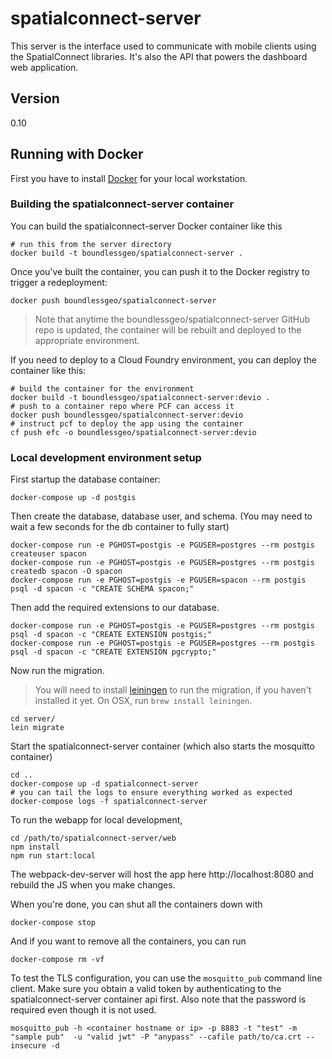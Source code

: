 # spatialconnect-server

This server is the interface used to communicate with mobile clients
using the SpatialConnect libraries.  It's also the API that powers the
dashboard web application.

## Version
0.10

## Running with Docker

First you have to install [Docker](https://docs.docker.com/engine/installation/) for your local workstation.

### Building the spatialconnect-server container

You can build the spatialconnect-server Docker container like this

```
# run this from the server directory
docker build -t boundlessgeo/spatialconnect-server .
```

Once you've built the container, you can push it to the Docker registry to
trigger a redeployment:

```
docker push boundlessgeo/spatialconnect-server
```

> Note that anytime the boundlessgeo/spatialconnect-server GitHub repo is
> updated, the container will be rebuilt and deployed to the appropriate
> environment.


If you need to deploy to a Cloud Foundry environment,  you can deploy
the container like this:

```
# build the container for the environment
docker build -t boundlessgeo/spatialconnect-server:devio .
# push to a container repo where PCF can access it
docker push boundlessgeo/spatialconnect-server:devio
# instruct pcf to deploy the app using the container
cf push efc -o boundlessgeo/spatialconnect-server:devio
```

### Local development environment setup

First startup the database container:

```
docker-compose up -d postgis
```

Then create the database, database user, and schema.  (You may need to wait a few seconds for the db container to fully start)

```
docker-compose run -e PGHOST=postgis -e PGUSER=postgres --rm postgis createuser spacon
docker-compose run -e PGHOST=postgis -e PGUSER=postgres --rm postgis createdb spacon -O spacon
docker-compose run -e PGHOST=postgis -e PGUSER=spacon --rm postgis psql -d spacon -c "CREATE SCHEMA spacon;"
```

Then add the required extensions to our database.

```
docker-compose run -e PGHOST=postgis -e PGUSER=postgres --rm postgis psql -d spacon -c "CREATE EXTENSION postgis;"
docker-compose run -e PGHOST=postgis -e PGUSER=postgres --rm postgis psql -d spacon -c "CREATE EXTENSION pgcrypto;"
```

Now run the migration.

> You will need to install [leiningen](http://leiningen.org/) to run the migration, if you haven't installed it yet.  On OSX, run `brew install leiningen`.

```
cd server/
lein migrate
```

Start the spatialconnect-server container (which also starts the mosquitto container)

```
cd ..
docker-compose up -d spatialconnect-server
# you can tail the logs to ensure everything worked as expected
docker-compose logs -f spatialconnect-server
```


To run the webapp for local development,

```
cd /path/to/spatialconnect-server/web
npm install
npm run start:local
```

The webpack-dev-server will host the app here http://localhost:8080 and rebuild
the JS when you make changes.

When you're done, you can shut all the containers down with

```
docker-compose stop
```

And if you want to remove all the containers, you can run

```
docker-compose rm -vf
```


To test the TLS configuration, you can use the `mosquitto_pub` command line
client.  Make sure you obtain a valid token by authenticating to the
spatialconnect-server container api first.  Also note that the password is
required even though it is not used.
```
mosquitto_pub -h <container hostname or ip> -p 8883 -t "test" -m "sample pub"  -u "valid jwt" -P "anypass" --cafile path/to/ca.crt --insecure -d
```
